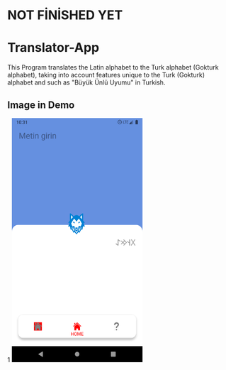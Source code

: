 # NOT FİNİSHED YET

# Translator-App
This Program translates the Latin alphabet to the Turk alphabet (Gokturk alphabet), taking into account features unique to the Turk (Gokturk) alphabet and such as "Büyük Ünlü Uyumu" in Turkish.
## Image in Demo
1
<img src="app.png" alt="app" width="295" height="550" />
